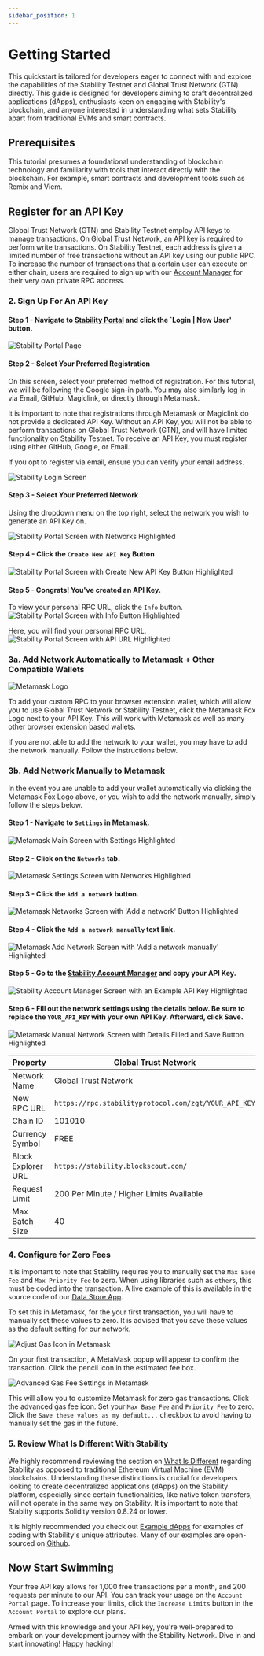 ```yaml
---
sidebar_position: 1
---
```


# Getting Started

This quickstart is tailored for developers eager to connect with and explore the capabilities of the Stability Testnet and Global Trust Network (GTN) directly. This guide is designed for developers aiming to craft decentralized applications (dApps), enthusiasts keen on engaging with Stability's blockchain, and anyone interested in understanding what sets Stability apart from traditional EVMs and smart contracts.

## Prerequisites

This tutorial presumes a foundational understanding of blockchain technology and familiarity with tools that interact directly with the blockchain. For example, smart contracts and development tools such as Remix and Viem.

## Register for an API Key

Global Trust Network (GTN) and Stability Testnet employ API keys to manage transactions. On Global Trust Network, an API key is required to perform write transactions. On Stability Testnet, each address is given a limited number of free transactions without an API key using our public RPC. To increase the number of transactions that a certain user can execute on either chain, users are required to sign up with our [Account Manager](https://account.stabilityprotocol.com/keys) for their very own private RPC address.

### 2. Sign Up For An API Key

#### Step 1 - Navigate to [Stability Portal](https://portal.stabilityprotocol.com/) and click the `Login | New User' button.

![Stability Portal Page](../../static/img/portallogin.png)

#### Step 2 - Select Your Preferred Registration

On this screen, select your preferred method of registration. For this tutorial, we will be following the Google sign-in path. You may also similarly log in via Email, GitHub, Magiclink, or directly through Metamask.

It is important to note that registrations through Metamask or Magiclink do not provide a dedicated API Key. Without an API Key, you will not be able to perform transactions on Global Trust Network (GTN), and will have limited functionality on Stability Testnet. To receive an API Key, you must register using either GitHub, Google, or Email.

If you opt to register via email, ensure you can verify your email address.

![Stability Login Screen](../../static/img/portalloginoptions.png)

#### Step 3 - Select Your Preferred Network

Using the dropdown menu on the top right, select the network you wish to generate an API Key on.

![Stability Portal Screen with Networks Highlighted](../../static/img/portalselectnetwork.png)

#### Step 4 - Click the `Create New API Key` Button

![Stability Portal Screen with Create New API Key Button Highlighted](../../static/img/portalcreatenewapikey.png)

#### Step 5 - Congrats! You've created an API Key.

To view your personal RPC URL, click the `Info` button.
![Stability Portal Screen with Info Button Highlighted](../../static/img/portalinfo.png)

Here, you will find your personal RPC URL.
![Stability Portal Screen with API URL Highlighted](../../static/img/portalapikeyurlhighlight.png)

### 3a. Add Network Automatically to Metamask + Other Compatible Wallets

![Metamask Logo](../../static/img/portalmetamasklogo.png)

To add your custom RPC to your browser extension wallet, which will allow you to use Global Trust Network or Stability Testnet, click the Metamask Fox Logo next to your API Key. This will work with Metamask as well as many other browser extension based wallets.

If you are not able to add the network to your wallet, you may have to add the network manually. Follow the instructions below.

### 3b. Add Network Manually to Metamask

In the event you are unable to add your wallet automatically via clicking the Metamask Fox Logo above, or you wish to add the network manually, simply follow the steps below.

#### Step 1 - Navigate to `Settings` in Metamask.

![Metamask Main Screen with Settings Highlighted](../../static/img/metamasksettings.png)

#### Step 2 - Click on the `Networks` tab.

![Metamask Settings Screen with Networks Highlighted](../../static/img/metamasknetworks.png)

#### Step 3 - Click the `Add a network` button.

![Metamask Networks Screen with 'Add a network' Button Highlighted](../../static/img/metamaskaddnetwork.png)

#### Step 4 - Click the `Add a network manually` text link.

![Metamask Add Network Screen with 'Add a network manually' Highlighted](../../static/img/metamaskaddanetworkmanually.png)

#### Step 5 - Go to the [Stability Account Manager](https://account.stabilityprotocol.com/keys) and copy your API Key.

![Stability Account Manager Screen with an Example API Key Highlighted](../../static/img/apikeyhighlight.png)

#### Step 6 - Fill out the network settings using the details below. Be sure to replace the `YOUR_API_KEY` with your own API Key. Afterward, click Save.

![Metamask Manual Network Screen with Details Filled and Save Button Highlighted](../../static/img/metamaskmanualnetworksave.png)

| **Property**       | **Global Trust Network**                             | **Stability Testnet**                                        |
| ------------------ | ---------------------------------------------------- | ------------------------------------------------------------ |
| Network Name       | Global Trust Network                                 | Stability Test Net                                           |
| New RPC URL        | `https://rpc.stabilityprotocol.com/zgt/YOUR_API_KEY` | `https://rpc.testnet.stabilityprotocol.com/zgt/YOUR_API_KEY` |
| Chain ID           | 101010                                               | 20180427                                                     |
| Currency Symbol    | FREE                                                 | FREE                                                         |
| Block Explorer URL | `https://stability.blockscout.com/`                  | `https://stability-testnet.blockscout.com/`                  |
| Request Limit      | 200 Per Minute / Higher Limits Available             | 200 Per Minute / Higher Limits Available                     |
| Max Batch Size     | 40                                                   | 40                                                           |

### 4. Configure for Zero Fees

It is important to note that Stability requires you to manually set the `Max Base Fee` and `Max Priority Fee` to zero. When using libraries such as `ethers`, this must be coded into the transaction. A live example of this is available in the source code of our [Data Store App](https://github.com/stabilityprotocol/datastoredapp).

To set this in Metamask, for the your first transaction, you will have to manually set these values to zero. It is advised that you save these values as the default setting for our network.

![Adjust Gas Icon in Metamask](../../static/img/adjustgas.png)

On your first transaction, A MetaMask popup will appear to confirm the transaction. Click the pencil icon in the estimated fee box.

![Advanced Gas Fee Settings in Metamask](../../static/img/advancegasscreen.png)

This will allow you to customize Metamask for zero gas transactions. Click the advanced gas fee icon. Set your `Max Base Fee` and `Priority Fee` to zero. Click the `Save these values as my default...` checkbox to avoid having to manually set the gas in the future.

### 5. Review What Is Different With Stability

We highly recommend reviewing the section on [What Is Different](./what_is_different.md) regarding Stability as opposed to traditional Ethereum Virtual Machine (EVM) blockchains. Understanding these distinctions is crucial for developers looking to create decentralized applications (dApps) on the Stability platform, especially since certain functionalities, like native token transfers, will not operate in the same way on Stability. It is important to note that Stablity supports Solidity version 0.8.24 or lower.

It is highly recommended you check out [Example dApps](../how_stability_works/example_apps.md) for examples of coding with Stability's unique attributes. Many of our examples are open-sourced on [Github](https://github.com/stabilityprotocol).

## Now Start Swimming

Your free API key allows for 1,000 free transactions per a month, and 200 requests per minute to our API. You can track your usage on the `Account Portal` page. To increase your limits, click the `Increase Limits` button in the `Account Portal` to explore our plans.

Armed with this knowledge and your API key, you're well-prepared to embark on your development journey with the Stability Network. Dive in and start innovating! Happy hacking!

